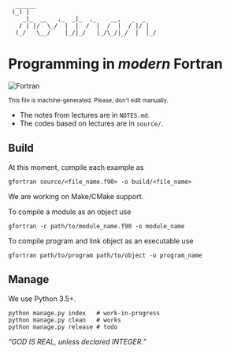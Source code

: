 ```
  ______
 (_) |
    _|_  __   ,_  _|_  ,_    __,   _  _
   / | |/  \_/  |  |  /  |  /  |  / |/ |
  (_/   \__/    |_/|_/   |_/\_/|_/  |  |_/
```

# Programming in *modern* Fortran

![Fortran](https://img.shields.io/badge/Language-Fortran-darkviolet.svg)


<small>This file is machine-generated. Please, don't edit manually.</small>

- The notes from lectures are in `NOTES.md`.
- The codes based on lectures are in `source/`.

## Build

At this moment, compile each example as

    gfortran source/<file_name.f90> -o build/<file_name>

We are working on Make/CMake support.

To compile a module as an object use

    gfortran -c path/to/module_name.f90 -o module_name

To compile program and link object as an executable use

    gfortran path/to/program path/to/object -o program_name

## Manage

We use Python 3.5+.

    python manage.py index   # work-in-progress
    python manage.py clean   # works
    python manage.py release # todo


_“GOD IS REAL, unless declared INTEGER.”_
